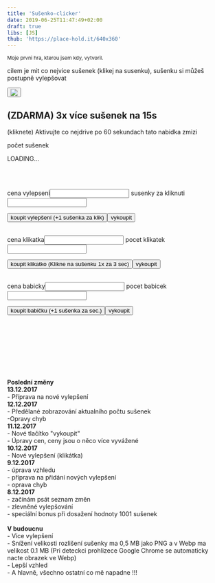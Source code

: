 ```yaml
---
title: 'Sušenko-clicker'
date: 2019-06-25T11:47:49+02:00
draft: true
libs: [JS]
thub: 'https://place-hold.it/640x360'
---
```


<link rel="stylesheet" type="text/css" href="cookiegame.css">
<small>Moje prvni hra, kterou jsem kdy, vytvoril.</small>

<p>cilem je mit co nejvice sušenek (klikej na susenku), sušenku si můžeš postupně vylepšovat</p>

<button class="susenka" onclick="kliknul()" id="susenka"><img src="cookieold.png"></button>
<br>

<div class="bonus" id="bonus" onclick="desetkrat()">

<h2 >(ZDARMA) 3x více sušenek na 15s</h2>
<p>(kliknete) Aktivujte co nejdrive po 60 sekundach tato nabidka zmizi</p>

</div>
<p>počet sušenek</p>
<div class="kolemtextsusky">
<p id="textsusky" class="textsusky">LOADING...</p><br>
</div>
<br>
<form name="klik">

cena vylepseni<input class="vetsi" type="text" name="cena">
susenky za kliknuti<input class="pocet" type="text" name="pocet">
<br>

</form>

<button onclick="vylepsi()">koupit vylepšení (+1 sušenka za klik)</button><button onclick="vykup()">vykoupit</button><br><br>

<form name="klikatk">
cena klikatka<input class="vetsi" type="text" name="cena"> 
pocet klikatek<input class="pocet" type="text" name="pocet"> 
</form>

<button onclick="kupK()">koupit klikatko (Klikne na sušenku 1x za 3 sec)</button><button onclick="vykupK()">vykoupit</button><br><br>

<form name="bab">
cena babicky<input class="vetsi" type="text" name="cena">
pocet babicek<input class="pocet" type="text" name="pocet"> 
</form>

<button onclick="kupB()">koupit babičku (+1 sušenka za sec.)</button><button onclick="vykupB()">vykoupit</button><br>

<script type="text/javascript" src="cookiegam.js"></script>

<br><br><br><br><br><br><br>

<p><b>Poslední změny<br></b>
<!--<b> x.12.2017 </b><br>-  <br>-->
<b> 13.12.2017 </b><br>- Příprava na nové vylepšení  <br>
<b> 12.12.2017 </b><br>- Předělané zobrazování aktualního počtu sušenek<br>-Opravy chyb  <br>
<b> 11.12.2017 </b><br>- Nové tlačítko "vykoupit"<br>- Úpravy cen, ceny jsou o něco více vyvážené <br>
<b> 10.12.2017 </b><br>- Nové vylepšení (klikátka) <br>
<b> 9.12.2017 </b><br>- úprava vzhledu <br>- příprava na přidání nových vylepšení <br>- oprava chyb<br> 
<b> 8.12.2017 </b><br>- začínám psát seznam změn<br>- zlevněné vylepšování <br>- speciální bonus při dosažení hodnoty 1001 sušenek  <br><br>
<b>V budoucnu</b> <br>- Více vylepšení <br>- Snížení velikosti rozlišení sušenky ma 0,5 MB jako PNG a v Webp ma velikost 0.1 MB (Pri deteckci prohlizece Google Chrome se automaticky nacte obrazek ve Webp) <br>- Lepší vzhled <br>- A hlavně, všechno ostatní co mě napadne !!!</p>
